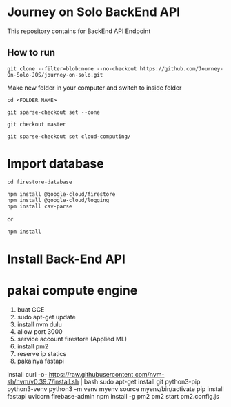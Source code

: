 # Journey on Solo BackEnd API

This repository contains for BackEnd API Endpoint

## How to run

```
git clone --filter=blob:none --no-checkout https://github.com/Journey-On-Solo-JOS/journey-on-solo.git
```

Make new folder in your computer and switch to inside folder

```
cd <FOLDER NAME>
```

```
git sparse-checkout set --cone
```

```
git checkout master
```

```
git sparse-checkout set cloud-computing/
```

# Import database

```
cd firestore-database
```

```
npm install @google-cloud/firestore
npm install @google-cloud/logging
npm install csv-parse

```

or

```
npm install
```

# Install Back-End API

# pakai compute engine

1. buat GCE
2. sudo apt-get update
3. install nvm dulu
4. allow port 3000
5. service account firestore (Applied ML)
6. install pm2
7. reserve ip statics
8. pakainya fastapi

install
curl -o- https://raw.githubusercontent.com/nvm-sh/nvm/v0.39.7/install.sh | bash
sudo apt-get install git python3-pip python3-venv
python3 -m venv myenv
source myenv/bin/activate
pip install fastapi uvicorn firebase-admin
npm install -g pm2
pm2 start pm2.config.js
